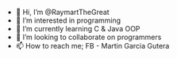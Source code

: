 - 👋 Hi, I’m @RaymartTheGreat
- 👀 I’m interested in programming
- 🌱 I’m currently learning C & Java OOP
- 💞️ I’m looking to collaborate on programmers
- 📫 How to reach me; FB - Martin Garcia Gutera

<!---
RaymartTheGreat/RaymartTheGreat is a ✨ special ✨ repository because its `README.md` (this file) appears on your GitHub profile.
You can click the Preview link to take a look at your changes.
--->
